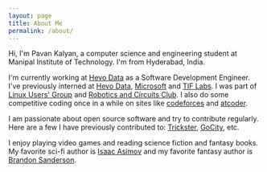 ```yaml
---
layout: page
title: About Me
permalink: /about/
---
```


Hi, I'm Pavan Kalyan, a computer science and engineering student at Manipal Institute of Technology. I'm from Hyderabad, India.

I'm currently working at [Hevo Data](https://hevodata.com/) as a Software Development Engineer. I've previously interned at [Hevo Data](https://hevodata.com/), [Microsoft](https://www.microsoft.com/en-in) and [TIF Labs](https://www.tiflabs.in/). I was part of [Linux Users' Group](https://www.lugm.xyz/) and [Robotics and Circuits Club](https://www.linkedin.com/company/robotics-and-circuits/about/). I also do some competitive coding once in a while on sites like [codeforces](https://codeforces.com/) and [atcoder](https://atcoder.jp/).

I am passionate about open source software and try to contribute regularly. Here are a few I have previously contributed to: [Trickster](https://github.com/Comcast/trickster), [GoCity](https://github.com/rodrigo-brito/gocity), etc.


I enjoy playing video games and reading science fiction and fantasy books. My favorite sci-fi author is [Isaac Asimov](http://www.asimovonline.com/asimov_home_page.html) and my favorite fantasy author is [Brandon Sanderson](https://www.brandonsanderson.com/).
